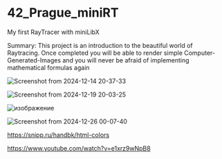 # 42_Prague_miniRT
My first RayTracer with miniLibX


Summary: This project is an introduction to the beautiful world of Raytracing.
Once completed you will be able to render simple Computer-Generated-Images and you
will never be afraid of implementing mathematical formulas again


![Screenshot from 2024-12-14 20-37-33](https://github.com/user-attachments/assets/913badd5-08fa-4e78-b025-4da192e5c2af)


![Screenshot from 2024-12-19 20-03-25](https://github.com/user-attachments/assets/0e89667f-7297-4a4e-8584-a02b5cc174ed)


![изображение](https://github.com/user-attachments/assets/9c69071c-e9e8-4ed7-bac7-ff0b3f993b63)


![Screenshot from 2024-12-26 00-07-40](https://github.com/user-attachments/assets/2de1bd8d-1336-4049-bb21-e0477f7cabaa)


https://snipp.ru/handbk/html-colors


https://www.youtube.com/watch?v=e1xrz9wNpB8
